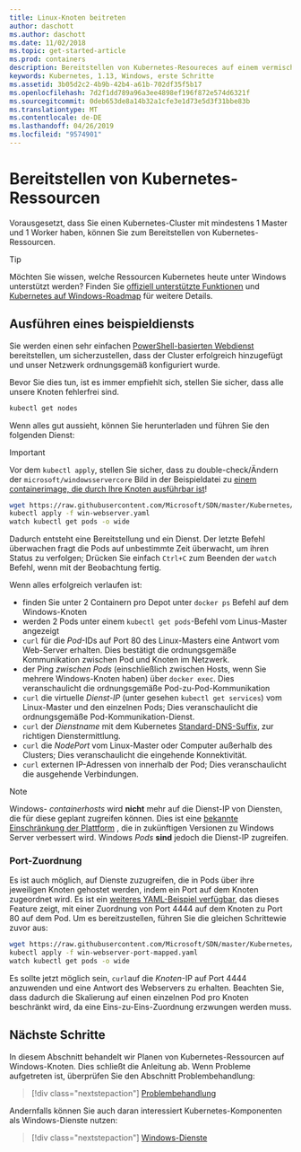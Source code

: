 ```yaml
---
title: Linux-Knoten beitreten
author: daschott
ms.author: daschott
ms.date: 11/02/2018
ms.topic: get-started-article
ms.prod: containers
description: Bereitstellen von Kubernetes-Resoureces auf einem vermischten OS-Kubernetes-Cluster.
keywords: Kubernetes, 1.13, Windows, erste Schritte
ms.assetid: 3b05d2c2-4b9b-42b4-a61b-702df35f5b17
ms.openlocfilehash: 7d2f1dd789a96a3ee4898ef196f872e574d6321f
ms.sourcegitcommit: 0deb653de8a14b32a1cfe3e1d73e5d3f31bbe83b
ms.translationtype: MT
ms.contentlocale: de-DE
ms.lasthandoff: 04/26/2019
ms.locfileid: "9574901"
---
```

# <a name="deploying-kubernetes-resources"></a>Bereitstellen von Kubernetes-Ressourcen #
Vorausgesetzt, dass Sie einen Kubernetes-Cluster mit mindestens 1 Master und 1 Worker haben, können Sie zum Bereitstellen von Kubernetes-Ressourcen.
> [!TIP] 
> Möchten Sie wissen, welche Ressourcen Kubernetes heute unter Windows unterstützt werden? Finden Sie [offiziell unterstützte Funktionen](https://kubernetes.io/docs/getting-started-guides/windows/#supported-features) und [Kubernetes auf Windows-Roadmap](https://trello.com/b/rjTqrwjl/windows-k8s-roadmap) für weitere Details.


## <a name="running-a-sample-service"></a>Ausführen eines beispieldiensts ##
Sie werden einen sehr einfachen [PowerShell-basierten Webdienst](https://github.com/Microsoft/SDN/blob/master/Kubernetes/WebServer.yaml) bereitstellen, um sicherzustellen, dass der Cluster erfolgreich hinzugefügt und unser Netzwerk ordnungsgemäß konfiguriert wurde.

Bevor Sie dies tun, ist es immer empfiehlt sich, stellen Sie sicher, dass alle unsere Knoten fehlerfrei sind.
```bash
kubectl get nodes
```

Wenn alles gut aussieht, können Sie herunterladen und führen Sie den folgenden Dienst:
> [!Important] 
> Vor dem `kubectl apply`, stellen Sie sicher, dass zu double-check/Ändern der `microsoft/windowsservercore` Bild in der Beispieldatei zu [einem containerimage, die durch Ihre Knoten ausführbar ist](https://docs.microsoft.com/en-us/virtualization/windowscontainers/deploy-containers/version-compatibility#choosing-container-os-versions)!

```bash
wget https://raw.githubusercontent.com/Microsoft/SDN/master/Kubernetes/flannel/l2bridge/manifests/simpleweb.yml -O win-webserver.yaml
kubectl apply -f win-webserver.yaml
watch kubectl get pods -o wide
```

Dadurch entsteht eine Bereitstellung und ein Dienst. Der letzte Befehl überwachen fragt die Pods auf unbestimmte Zeit überwacht, um ihren Status zu verfolgen; Drücken Sie einfach `Ctrl+C` zum Beenden der `watch` Befehl, wenn mit der Beobachtung fertig.

Wenn alles erfolgreich verlaufen ist:

  - finden Sie unter 2 Containern pro Depot unter `docker ps` Befehl auf dem Windows-Knoten
  - werden 2 Pods unter einem `kubectl get pods`-Befehl vom Linus-Master angezeigt
  - `curl` für die *Pod*-IDs auf Port 80 des Linux-Masters eine Antwort vom Web-Server erhalten. Dies bestätigt die ordnungsgemäße Kommunikation zwischen Pod und Knoten im Netzwerk.
  - der Ping *zwischen Pods* (einschließlich zwischen Hosts, wenn Sie mehrere Windows-Knoten haben) über `docker exec`. Dies veranschaulicht die ordnungsgemäße Pod-zu-Pod-Kommunikation
  - `curl` die virtuelle *Dienst-IP* (unter gesehen `kubectl get services`) vom Linux-Master und den einzelnen Pods; Dies veranschaulicht die ordnungsgemäße Pod-Kommunikation-Dienst.
  - `curl` der *Dienstname* mit dem Kubernetes [Standard-DNS-Suffix](https://kubernetes.io/docs/concepts/services-networking/dns-pod-service/#services), zur richtigen Dienstermittlung.
  - `curl` die *NodePort* vom Linux-Master oder Computer außerhalb des Clusters; Dies veranschaulicht die eingehende Konnektivität.
  - `curl` externen IP-Adressen von innerhalb der Pod; Dies veranschaulicht die ausgehende Verbindungen.

> [!Note]  
> Windows- *containerhosts* wird **nicht** mehr auf die Dienst-IP von Diensten, die für diese geplant zugreifen können. Dies ist eine [bekannte Einschränkung der Plattform](./common-problems.md#my-windows-node-cannot-access-my-services-using-the-service-ip) , die in zukünftigen Versionen zu Windows Server verbessert wird. Windows *Pods* **sind** jedoch die Dienst-IP zugreifen.

### <a name="port-mapping"></a>Port-Zuordnung ### 
Es ist auch möglich, auf Dienste zuzugreifen, die in Pods über ihre jeweiligen Knoten gehostet werden, indem ein Port auf dem Knoten zugeordnet wird. Es ist ein [weiteres YAML-Beispiel verfügbar](https://github.com/Microsoft/SDN/blob/master/Kubernetes/PortMapping.yaml), das dieses Feature zeigt, mit einer Zuordnung von Port 4444 auf dem Knoten zu Port 80 auf dem Pod. Um es bereitzustellen, führen Sie die gleichen Schrittewie zuvor aus:

```bash
wget https://raw.githubusercontent.com/Microsoft/SDN/master/Kubernetes/PortMapping.yaml -O win-webserver-port-mapped.yaml
kubectl apply -f win-webserver-port-mapped.yaml
watch kubectl get pods -o wide
```

Es sollte jetzt möglich sein, `curl`auf die *Knoten*-IP auf Port 4444 anzuwenden und eine Antwort des Webservers zu erhalten. Beachten Sie, dass dadurch die Skalierung auf einen einzelnen Pod pro Knoten beschränkt wird, da eine Eins-zu-Eins-Zuordnung erzwungen werden muss.


## <a name="next-steps"></a>Nächste Schritte ##
In diesem Abschnitt behandelt wir Planen von Kubernetes-Ressourcen auf Windows-Knoten. Dies schließt die Anleitung ab. Wenn Probleme aufgetreten ist, überprüfen Sie den Abschnitt Problembehandlung:

> [!div class="nextstepaction"]
> [Problembehandlung](./common-problems.md)

Andernfalls können Sie auch daran interessiert Kubernetes-Komponenten als Windows-Dienste nutzen:
> [!div class="nextstepaction"]
> [Windows-Dienste](./kube-windows-services.md)